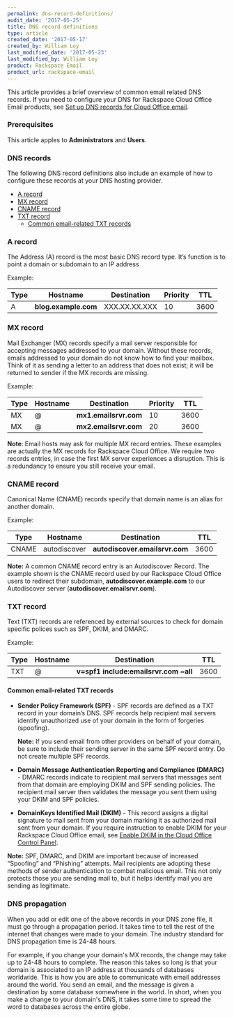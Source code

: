 ```yaml
---
permalink: dns-record-definitions/
audit_date: '2017-05-25'
title: DNS record definitions
type: article
created_date: '2017-05-17'
created_by: William Loy
last_modified_date: '2017-05-23'
last_modified_by: William Loy
product: Rackspace Email
product_url: rackspace-email
---
```


This article provides a brief overview of common email related DNS records. If you need to configure your DNS for Rackspace Cloud Office Email products, see [Set up DNS records for Cloud Office email](/how-to/set-up-dns-records-for-cloud-office-email-and-skype-for-business).

### Prerequisites

This article apples to **Administrators** and **Users**.

### DNS records

The following DNS record definitions also include an example of how to configure these records at your DNS hosting provider.

- [A record](#a-record)
- [MX record](#mx-record)
- [CNAME record](#cname-record)
- [TXT record](#txt-record)
   - [Common email-related TXT records](#common-email-related-txt-records)

### A record  

The Address (A) record is the most basic DNS record type. It’s function is to point a domain or subdomain to an IP address

Example:

| Type | Hostname | Destination | Priority | TTL |
| --- | --- | --- | --- | --- |        
| A | **blog.example.com** | XXX.XX.XX.XXX | 10 | 3600 |

### MX record

Mail Exchanger (MX) records specify a mail server responsible for accepting messages addressed to your domain. Without these records, emails addressed to your domain do not know how to find your mailbox. Think of it as sending a letter to an address that does not exist; it will be returned to sender if the MX records are missing.

Example:

| Type | Hostname | Destination | Priority | TTL |
| --- | --- | --- | --- | --- |        
| MX | @  | **mx1.emailsrvr.com** | 10 | 3600 |
| MX | @  | **mx2.emailsrvr.com** | 20 | 3600 |

**Note**: Email hosts may ask for multiple MX record entries. These examples are actually the MX records for Rackspace Cloud Office. We require two records entries, in case the first MX server experiences a disruption. This is a redundancy to ensure you still receive your email.

### CNAME record

Canonical Name (CNAME) records specify that domain name is an alias for another domain.

Example:

| Type | Hostname | Destination | TTL |
| --- | --- | --- | --- |        
| CNAME | autodiscover | **autodiscover.emailsrvr.com** | 3600 |

**Note:** A common CNAME record entry is an Autodiscover Record. The example shown is the CNAME record used by our Rackspace Cloud Office users to redirect their subdomain, **autodiscover.example.com** to our Autodiscover server (**autodiscover.emailsrvr.com**).

### TXT record

Text (TXT) records are referenced by external sources to check for domain specific polices such as SPF, DKIM, and DMARC.

Example:

| Type | Hostname | Destination | TTL |
| --- | --- | --- | --- |        
| TXT | @ | **v=spf1 include:emailsrvr.com ~all** | 3600 |

#### Common email-related TXT records

- **Sender Policy Framework (SPF)** - SPF records are defined as a TXT record in your domain’s DNS. SPF records help recipient mail servers identify unauthorized use of your domain in the form of forgeries (spoofing).

   **Note:** If you send email from other providers on behalf of your domain, be sure to include their sending server in the same SPF record entry. Do not create multiple SPF records.

- **Domain Message Authentication Reporting and Compliance (DMARC)** - DMARC records indicate to recipient mail servers that messages sent from that domain are employing DKIM and SPF sending policies. The recipient mail server then validates the message you sent them using your DKIM and SPF policies.

- **DomainKeys Identified Mail (DKIM)** - This record assigns a digital signature to mail sent from your domain marking it as authorized mail sent from your domain. If you require instruction to enable DKIM for your Rackspace Cloud Office email, see [Enable DKIM in the Cloud Office Control Panel](/how-to/enable-dkim-in-the-cloud-office-control-panel/).

**Note:** SPF, DMARC, and DKIM are important because of increased “Spoofing” and “Phishing” attempts. Mail recipients are adopting these methods of sender authentication to combat malicious email. This not only protects those you are sending mail to, but it helps identify mail you are sending as legitimate.

### DNS propagation

When you add or edit one of the above records in your DNS zone file, it must go through a propagation period. It takes time to tell the rest of the internet that changes were made to your domain. The industry standard for DNS propagation time is 24-48 hours.

For example, if you change your domain's MX records, the change may take up to 24-48 hours to complete. The reason this takes so long is that your domain is associated to an IP address at thousands of databases worldwide. This is how you are able to communicate with email addresses around the world. You send an email, and the message is given a destination by some database somewhere in the world. In short, when you make a change to your domain's DNS, it takes some time to spread the word to databases across the entire globe.
